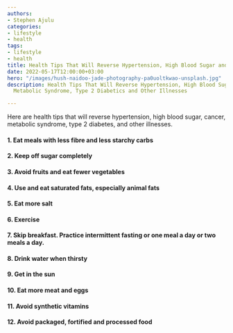 ```yaml
---
authors:
- Stephen Ajulu
categories:
- lifestyle
- health
tags:
- lifestyle
- health
title: Health Tips That Will Reverse Hypertension, High Blood Sugar and Other Illnesses
date: 2022-05-17T12:00:00+03:00
hero: "/images/hush-naidoo-jade-photography-pa0uoltkwao-unsplash.jpg"
description: Health Tips That Will Reverse Hypertension, High Blood Sugar, Cancer,
  Metabolic Syndrome, Type 2 Diabetics and Other Illnesses

---
```

Here are health tips that will reverse hypertension, high blood sugar, cancer, metabolic syndrome, type 2 diabetes, and other illnesses.

#### 1. Eat meals with less fibre and less starchy carbs

#### 2. Keep off sugar completely

#### 3. Avoid fruits and eat fewer vegetables

#### 4. Use and eat saturated fats, especially animal fats

#### 5. Eat more salt

#### 6. Exercise

#### 7. Skip breakfast. Practice intermittent fasting or one meal a day or two meals a day.

#### 8. Drink water when thirsty

#### 9. Get in the sun

#### 10. Eat more meat and eggs

#### 11. Avoid synthetic vitamins

#### 12. Avoid packaged, fortified and processed food
